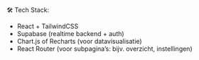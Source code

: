 🛠️ Tech Stack:
* React + TailwindCSS
* Supabase (realtime backend + auth)
* Chart.js of Recharts (voor datavisualisatie)
* React Router (voor subpagina’s: bijv. overzicht, instellingen)

